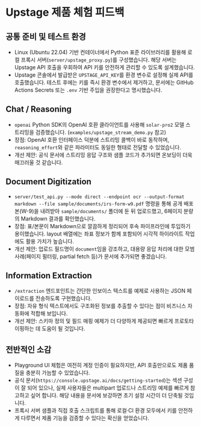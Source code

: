 # Upstage 제품 체험 피드백

## 공통 준비 및 테스트 환경
- Linux (Ubuntu 22.04) 기반 컨테이너에서 Python 표준 라이브러리를 활용해 로컬 프록시 서버(`server/upstage_proxy.py`)를 구성했습니다. 해당 서버는 Upstage API 호출을 우회하여 API 키를 안전하게 관리할 수 있도록 설계했습니다.
- Upstage 콘솔에서 발급받은 `UPSTAGE_API_KEY`를 환경 변수로 설정해 실제 API를 호출했습니다. 테스트 후에는 키를 즉시 환경 변수에서 제거하고, 문서에는 GitHub Actions Secrets 또는 `.env` 기반 주입을 권장한다고 명시했습니다.

## Chat / Reasoning
- `openai` Python SDK의 OpenAI 호환 클라이언트를 사용해 `solar-pro2` 모델 스트리밍을 검증했습니다. (`examples/upstage_stream_demo.py` 참고)
- 장점: OpenAI 호환 인터페이스 덕분에 스트리밍 콜백이 바로 동작하며, `reasoning_effort`와 같은 파라미터도 동일한 형태로 전달할 수 있었습니다.
- 개선 제안: 공식 문서에 스트리밍 응답 구조와 샘플 코드가 추가되면 온보딩이 더욱 매끄러울 것 같습니다.

## Document Digitization
- `server/test_api.py --mode direct --endpoint ocr --output-format markdown --file sample/documents/irs-form-w9.pdf` 명령을 통해 공개 배포본(W-9)을 내려받아 `sample/documents/` 폴더에 둔 뒤 업로드했고, 6페이지 분량의 Markdown 결과를 확인했습니다.
- 장점: 표/본문이 Markdown으로 깔끔하게 정리되어 후속 파이프라인에 투입하기 용이했습니다. layout 배열에는 좌표 정보가 함께 포함되어 시각적 하이라이트 작업에도 활용 가치가 높습니다.
- 개선 제안: 업로드 필드명이 `document`임을 강조하고, 대용량 응답 처리에 대한 모범 사례(페이지 필터링, partial fetch 등)가 문서에 추가되면 좋겠습니다.

## Information Extraction
- `/extraction` 엔드포인트는 간단한 인보이스 텍스트를 예제로 사용하는 JSON 페이로드를 전송하도록 구현했습니다.
- 장점: 자유 형식 텍스트에서도 구조화된 정보를 추출할 수 있다는 점이 비즈니스 자동화에 적합해 보입니다.
- 개선 제안: 스키마 정의 및 필드 매핑 예제가 더 다양하게 제공되면 빠르게 프로토타이핑하는 데 도움이 될 것입니다.

## 전반적인 소감
- Playground UI 체험은 여전히 계정 인증이 필요하지만, API 호출만으로도 제품 품질을 충분히 가늠할 수 있었습니다.
- 공식 문서(`https://console.upstage.ai/docs/getting-started`)는 섹션 구성이 잘 되어 있으나, 실제 사용자들은 multipart 업로드나 스트리밍 예제를 빠르게 참고하고 싶어 합니다. 해당 내용을 문서에 보강하면 초기 설정 시간이 더 단축될 것입니다.
- 프록시 서버 샘플과 직접 호출 스크립트를 통해 로컬·CI 환경 모두에서 키를 안전하게 다루면서 제품 기능을 검증할 수 있다는 확신을 얻었습니다.

